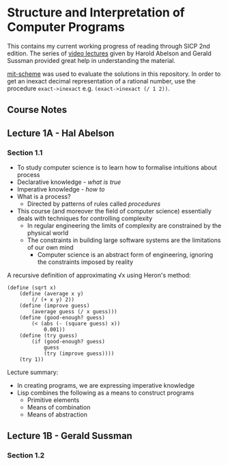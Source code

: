 # Structure and Interpretation of Computer Programs

This contains my current working progress of reading through SICP 2nd edition. The series of [video lectures](https://ocw.mit.edu/courses/electrical-engineering-and-computer-science/6-001-structure-and-interpretation-of-computer-programs-spring-2005/video-lectures/) given by Harold Abelson and Gerald Sussman provided great help in understanding the material.

[mit-scheme](https://www.gnu.org/software/mit-scheme/) was used to evaluate the solutions in this repository.
In order to get an inexact decimal representation of a rational number, use the procedure `exact->inexact` e.g. `(exact->inexact (/ 1 2))`.

## Course Notes

## Lecture 1A - Hal Abelson
### Section 1.1
- To study computer science is to learn how to formalise intuitions about process
- Declarative knowledge - *what is true*
- Imperative knowledge - *how to*
- What is a process?
    - Directed by patterns of rules called *procedures*
- This course (and moreover the field of computer science) essentially deals with techniques for controlling complexity
    - In regular engineering the limits of complexity are constrained by the physical world 
    - The constraints in building large software systems are the limitations of our own mind
        - Computer science is an abstract form of engineering, ignoring the constraints imposed by reality

A recursive definition of approximating √x using Heron's method:
```
(define (sqrt x)
    (define (average x y) 
        (/ (+ x y) 2))
    (define (improve guess)
        (average guess (/ x guess)))
    (define (good-enough? guess)
        (< (abs (- (square guess) x))
            0.001))
    (define (try guess)
        (if (good-enough? guess)
            guess
            (try (improve guess))))
    (try 1))
```
Lecture summary:
- In creating programs, we are expressing imperative knowledge
- Lisp combines the following as a means to construct programs
    - Primitive elements
    - Means of combination
    - Means of abstraction

## Lecture 1B - Gerald Sussman
### Section 1.2

